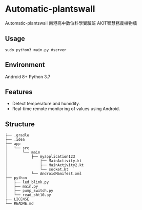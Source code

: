 # Automatic-plantswall
Automatic-plantswall
南港高中數位科學實驗班 AIOT智慧務農植物牆

## Usage
```terminal
sudo python3 main.py #server
```
## Environment
Android 8+
Python 3.7

## Features
- Detect temperature and humidity.
- Real-time remote monitoring of values using Android.



## Structure
```
├── .gradle
├── .idea                
├── app    
│   └── src
│       └── main
│           ├── myapplication123
│               ├── MainActivity.kt 
│               ├── MainActivity2.kt
│               └── socket.kt 
│           └── AndroidManifest.xml
├── python                      
│   ├── led_blink.py
│   ├── main.py              
│   ├── pump_switch.py  
│   └── read_sht10.py   
├── LICENSE
└── README.md                      
```





